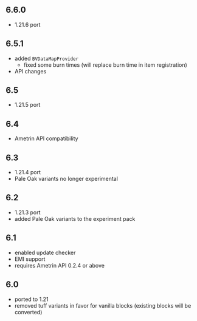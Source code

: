 ## 6.6.0
- 1.21.6 port

## 6.5.1
- added `BVDataMapProvider`
  - fixed some burn times (will replace burn time in item registration)
- API changes

## 6.5
- 1.21.5 port

## 6.4
- Ametrin API compatibility

## 6.3
* 1.21.4 port
* Pale Oak variants no longer experimental

## 6.2
* 1.21.3 port
* added Pale Oak variants to the experiment pack

## 6.1
* enabled update checker
* EMI support
* requires Ametrin API 0.2.4 or above

## 6.0
* ported to 1.21
* removed tuff variants in favor for vanilla blocks (existing blocks will be converted)